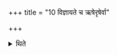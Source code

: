 +++
title = "10 विज्ञायते च ऋषेरृषेर्वा"

+++

<details><summary>थिते</summary>

विज्ञायते च । ऋषेरृषेर्वा एता निर्मिता यत्सामिधेन्यः । ता यदसंयुक्ताः स्युः प्रजया पशुभिर्यजमानस्य वितिष्ठेरन् । अर्धर्चौ सन्दधाति संयुनक्त्येवैना इति ते मन्यामहे १०
</details>
